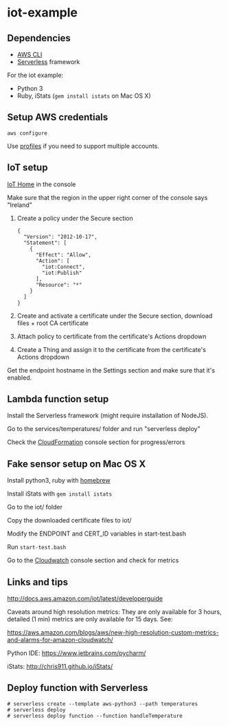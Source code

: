 # iot-example

## Dependencies

* [AWS CLI](https://aws.amazon.com/cli/)
* [Serverless](https://serverless.com/) framework

For the iot example:

* Python 3
* Ruby, iStats (`gem install istats` on Mac OS X)


## Setup AWS credentials

```
aws configure
```

Use [profiles](http://docs.aws.amazon.com/cli/latest/userguide/cli-multiple-profiles.html) if you need to support multiple accounts.


## IoT setup

[IoT Home](https://console.aws.amazon.com/iot) in the console

Make sure that the region in the upper right corner of the console says "Ireland"

1. Create a policy under the Secure section

    ```
    {
      "Version": "2012-10-17",
      "Statement": [
        {
          "Effect": "Allow",
          "Action": [
            "iot:Connect",
            "iot:Publish"
          ],
          "Resource": "*"
        }
      ]
    }
    
    ```

2. Create and activate a certificate under the Secure section, download files + root CA certificate
3. Attach policy to certificate from the certificate's Actions dropdown
4. Create a Thing and assign it to the certificate from the certificate's Actions dropdown

Get the endpoint hostname in the Settings section and make sure that it's enabled.


## Lambda function setup

Install the Serverless framework (might require installation of NodeJS).

Go to the services/temperatures/ folder and run "serverless deploy"

Check the [CloudFormation](console.aws.amazon.com/cloudformation) console section for progress/errors


## Fake sensor setup on Mac OS X

Install python3, ruby with [homebrew](https://brew.sh)

Install iStats with `gem install istats`

Go to the iot/ folder

Copy the downloaded certificate files to iot/

Modify the ENDPOINT and CERT_ID variables in start-test.bash

Run `start-test.bash`

Go to the [Cloudwatch](console.aws.amazon.com/cloudwatch) console section and check for metrics


## Links and tips

http://docs.aws.amazon.com/iot/latest/developerguide

Caveats around high resolution metrics: They are only available for 3 hours, detailed 
(1 min) metrics are only available for 15 days. See:

https://aws.amazon.com/blogs/aws/new-high-resolution-custom-metrics-and-alarms-for-amazon-cloudwatch/

Python IDE: https://www.jetbrains.com/pycharm/

iStats: http://chris911.github.io/iStats/


## Deploy function with Serverless

```
# serverless create --template aws-python3 --path temperatures
# serverless deploy
# serverless deploy function --function handleTemperature
```
